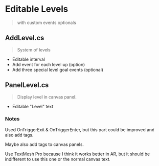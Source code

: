 # Editable Levels 
> with custom events optionals


## AddLevel.cs
>System of levels

  - Editable interval
  - Add event for each level up (option)
  - Add three special level goal events (optional)


## PanelLevel.cs
>Display level in canvas panel.

  - Editable "Level" text




### Notes
 Used OnTriggerExit & OnTriggerEnter, but this part could be improved and also add tags. 
 
 Maybe also add tags to canvas panels.
 
 Use TextMesh Pro because I think it works better in AR, but it should be indifferent to use this one or the normal canvas text.